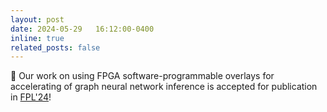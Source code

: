 ```yaml
---
layout: post
date: 2024-05-29   16:12:00-0400
inline: true
related_posts: false
---
```


📜 Our work on using FPGA software-programmable overlays for accelerating of graph neural network inference is accepted for publication in [FPL'24](http://asaclab.polito.it/fpl2024/)!
